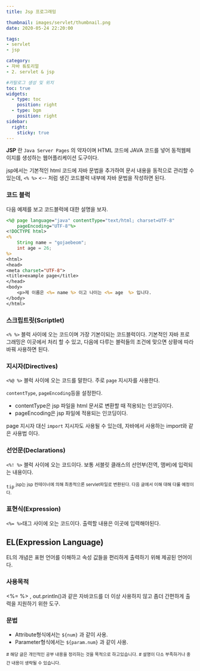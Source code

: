 ```yaml
---
title: Jsp 프로그래밍

thumbnail: images/servlet/thumbnail.png
date: 2020-05-24 22:20:00

tags: 
- servlet
- jsp

category:
- 자바 튜토리얼
- 2. servlet & jsp

#카탈로그 생성 및 위치
toc: true
widgets:
  - type: toc
    position: right
  - type: bgm
    position: right
sidebar:
  right:
    sticky: true
---
```


**JSP** 란 `Java Server Pages` 의 약자이며 HTML 코드에 JAVA 코드를 넣어 동적웹페이지를 생성하는 웹어플리케이션 도구이다. 
<!-- more -->

jsp에서는 기본적인 html 코드에 자바 문법을 추가하여 문서 내용을 동적으로 관리할 수 있는데, `<% %>` <-- 처럼 생긴 코드블럭 내부에 자바 문법을 작성하면 된다. 

### 코드 블럭
다음 예제를 보고 코드블럭에 대한 설명을 보자.

```jsp
<%@ page language="java" contentType="text/html; charset=UTF-8"
    pageEncoding="UTF-8"%>
<!DOCTYPE html>
<%
	String name = "gojaebeom";
	int age = 26;
%>
<html>
<head>
<meta charset="UTF-8">
<title>example page</title>
</head>
<body>
	<p>제 이름은 <%= name %> 이고 나이는 <%= age  %> 입니다.
</body>
</html>
```

### 스크립트릿(Scriptlet)
`<% %>` 블럭 사이에 오는 코드이며 가장 기본이되는 코드블럭이다. 기본적인 자바 프로그래밍은 이곳에서 처리 할 수 있고, 다음에 다루는 블럭들의 조건에 맞으면 상황에 따라 바꿔 사용하면 된다.

### 지시자(Directives)
`<%@ %>` 블럭 사이에 오는 코드를 말한다. 주로 `page` 지시자를 사용한다.

`contentType`, `pageEncoding`등을 설정한다.
- contentType은 jsp 파일을 html 문서로 변환할 때 적용되는 인코딩이다.
- pageEncoding은 jsp 파일에 적용되는 인코딩이다.

page 지시자 대신 `import` 지시자도 사용될 수 있는데, 자바에서 사용하는 import와 같은 사용법 이다.

### 선언문(Declarations)
`<%! %>` 블럭 사이에 오는 코드이다. 보통 서블릿 클래스의 선언부(전역, 맴버)에 입력되는 내용이다.

`tip`
<sup>jsp는 jsp 컨테이너에 의해 최종적으론 servlet파일로 변환된다. 다음 글에서 이해 대해 다룰 예정이다.</sup>

### 표현식(Expression)
`<%= %>`태그 사이에 오는 코드이다. 출력할 내용은 이곳에 입력해야된다. 

## EL(Expression Language)
EL의 개념은 표현 언어를 이해하고 속성 값들을 편리하게 출력하기 위해 제공된 언어이다.

### 사용목적
<%= %> , out.println()과 같은 자바코드를 더 이상 사용하지 않고 좀더 간편하게 출력을 지원하기 위한 도구.

### 문법
- Attribute형식에서는 `${num}` 과 같이 사용.
- Parameter형식에서는 `${param.num}` 과 같이 사용.

<sup># 해당 글은 개인적인 공부 내용을 정리하는 것을 목적으로 하고있습니다.</sup>
<sup># 설명이 다소 부족하거나 중간 내용이 생략될 수 있습니다.</sup>

